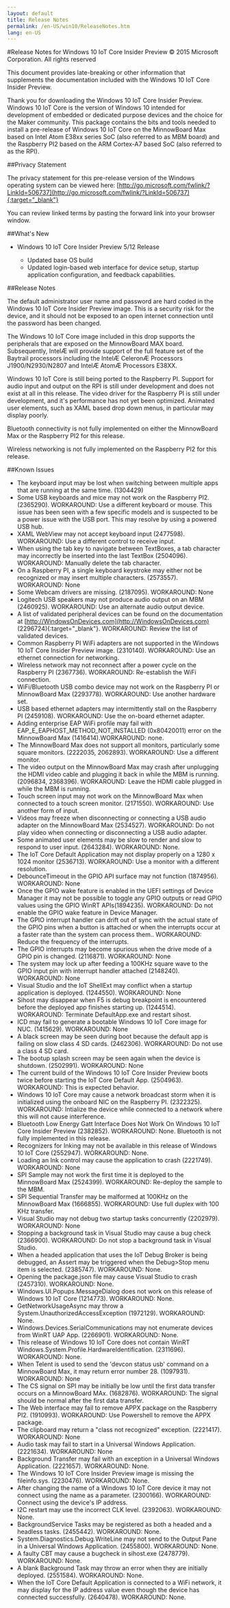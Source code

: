 ```yaml
---
layout: default
title: Release Notes
permalink: /en-US/win10/ReleaseNotes.htm
lang: en-US
---
```


#Release Notes for Windows 10 IoT Core Insider Preview
&copy; 2015 Microsoft Corporation. All rights reserved

This document provides late-breaking or other information that supplements the documentation included with the Windows 10 IoT Core Insider Preview.

Thank you for downloading the Windows 10 IoT Core Insider Preview.  Windows 10 IoT Core is the version of Windows 10 intended for development of
embedded or dedicated purpose devices and the choice for the Maker community. This package contains the bits and tools needed to install a pre-release of
Windows 10 IoT Core on the MinnowBoard Max based on Intel Atom E38xx series SoC (also referred to as MBM board) and the Raspberry PI2 based on
the ARM Cortex-A7 based SoC (also referred to as the RPI).

##Privacy Statement

The privacy statement for this pre-release version of the Windows operating system can be viewed here: [http://go.microsoft.com/fwlink/?LinkId=506737](http://go.microsoft.com/fwlink/?LinkId=506737){:target="_blank"}

You can review linked terms by pasting the forward link into your browser window.

##What's New
* Windows 10 IoT Core Insider Preview 5/12 Release

    * Updated base OS build
    * Updated login-based web interface for device setup, startup application configuration, and feedback capabilities.

##Release Notes

The default administrator user name and password are hard coded in the Windows 10 IoT Core Insider Preview image. This is a security risk for the
device, and it should not be exposed to an open internet connection until the password has been changed.

The Windows 10 IoT Core image included in this drop supports the peripherals that are exposed on the MinnowBoard MAX board. Subsequently, IntelÆ
will provide support of the full feature set of the Baytrail processors including the IntelÆ CeleronÆ Processors J1900/N2930/N2807 and IntelÆ AtomÆ Processors E38XX.

Windows 10 IoT Core is still being ported to the Raspberry PI. Support for audio input and output on the RPI is still under development and does
not exist at all in this release. The video driver for the Raspberry PI is still under development, and it's performance has not yet been optimized.
Animated user elements, such as XAML based drop down menus, in particular may display poorly.

Bluetooth connectivity is not fully implemented on either the MinnowBoard Max or the Raspberry PI2 for this release.

Wireless networking is not fully implemented on the Raspberry PI2 for this release.

##Known Issues

* The keyboard input may be lost when switching between multiple apps that are running at the same time. (1304429)
* Some USB keyboards and mice may not work on the Raspberry PI2. (2365290). WORKAROUND: Use a different keyboard or mouse. This issue has been seen with a few specific models and is suspected to be a power issue with the USB port. This may resolve by using a powered USB hub.
* XAML WebView may not accept keyboard input (2477598). WORKAROUND: Use a different control to receive input.
* When using the tab key to navigate between TextBoxes, a tab character may incorrectly be inserted into the last TextBox (2504096). WORKAROUND: Manually delete the tab character.
* On a Raspberry PI, a single keyboard keystroke may either not be recognized or may insert multiple characters. (2573557). WORKAROUND: None
* Some Webcam drivers are missing. (2187095). WORKAROUND: None
* Logitech USB speakers may not produce audio output on an MBM (2460925). WORKAROUND: Use an alternate audio output device.
* A list of validated peripheral devices can be found on the documentation at [http://WindowsOnDevices.com](http://WindowsOnDevices.com) (2296724){:target="_blank"}. WORKAROUND: Review the list of validated devices.
* Common Raspberry PI WiFi adapters are not supported in the Windows 10 IoT Core Insider Preview image. (2310140). WORKAROUND: Use an ethernet connection for networking.
* Wireless network may not reconnect after a power cycle on the Raspberry PI (2367736). WORKAROUND: Re-establish the WiFi connection.
* WiFi/Bluetooth USB combo device may not work on the Raspberry PI or MinnowBoard Max (2293778). WORKAROUND: Use another hardware set.
* USB based ethernet adapters may intermittently stall on the Raspberry PI (2459108). WORKAROUND: Use the on-board ethernet adapter.
* Adding enterprise EAP WiFi profile may fail with EAP_E_EAPHOST_METHOD_NOT_INSTALLED (0x80420011) error on the MinnowBoard Max (1416414).WORKAROUND: none.
* The MinnowBoard Max does not support all monitors, particularly some square monitors. (2222035, 2062893). WORKAROUND: Use a different monitor.
* The video output on the MinnowBoard Max may crash after unplugging the HDMI video cable and plugging it back in while the MBM is running. (2096834, 2368396). WORKAROUND: Leave the HDMI cable plugged in while the MBM is running.
* Touch screen input may not work on the MinnowBoard Max when connected to a touch screen monitor. (2171550). WORKAROUND: Use another form of input.
* Videos may freeze when disconnecting or connecting a USB audio adapter on the MinnowBoard Max (2534527). WORKAROUND: Do not play video when connecting or disconnecting a USB audio adapter.
* Some animated user elements may be slow to render and slow to respond to user input. (2643284). WORKAROUND: None.
* The IoT Core Default Application may not display properly on a 1280 x 1024 monitor (2536713). WORKAROUND: Use a monitor with a different resolution.
* DebounceTimeout in the GPIO API surface may not function (1874956). WORKAROUND: None
* Once the GPIO wake feature is enabled in the UEFI settings of Device Manager it may not be possible to toggle any GPIO outputs or read GPIO values using the GPIO WinRT APIs(1894235). WORKAROUND: Do not enable the GPIO wake feature in Device Manager.
* The GPIO interrupt handler can drift out of sync with the actual state of the GPIO pins when a button is attached or when the interrupts occur at a faster rate than the system can process them.. WORKAROUND: Reduce the frequency of the interrupts.
* The GPIO interrupts may become spurious when the drive mode of a GPIO pin is changed. (2116871). WORKAROUND: None
* The system may lock up after feeding a 100KHz square wave to the GPIO input pin with interrupt handler attached (2148240). WORKAROUND: None
* Visual Studio and the IoT ShellExt may conflict when a startup application is deployed. (1244550). WORKAROUND: None
* Sihost may disappear when F5 is debug breakpoint is encountered before the deployed app finishes starting up. (1244514). WORKAROUND: Terminate DefaultApp.exe and restart sihost.
* ICD may fail to generate a bootable Windows 10 IoT Core image for NUC. (1415629). WORKAROUND: None
* A black screen may be seen during boot because the default app is failing on slow class 4 SD cards. (2462306). WORKAROUND: Do not use a class 4 SD card.
* The bootup splash screen may be seen again when the device is shutdown. (2502991). WORKAROUND: None
* The current build of the Windows 10 IoT Core Insider Preview boots twice before starting the IoT Core Default App. (2504963). WORKAROUND: This is expected behavior.
* Windows 10 IoT Core may cause a network broadcast storm when it is initialized using the onboard NIC on the Raspberry PI. (2322325). WORKAROUND: Intialize the device while connected to a network where this will not cause interference.
* Bluetooth Low Energy Gatt Interface Does Not Work On Windows 10 IoT Core Insider Preview (2382852). WORKAROUND:	None. Bluetooth is not fully implemented in this release.
* Recognizers for Inking may not be available in this release of Windows 10 IoT Core (2552947). WORKAROUND: None.
* Loading an Ink control may cause the application to crash (2221749). WORKAROUND: None
* SPI Sample may not work the first time it is deployed to the MinnowBoard Max (2524399). WORKAROUND: Re-deploy the sample to the MBM.
* SPI Sequential Transfer may be malformed at 100KHz on the MinnowBoard Max (1666855). WORKAROUND: Use full duplex with 100 KHz transfer.
* Visual Studio may not debug two startup tasks concurrently (2202979). WORKAROUND: None
* Stopping a background task in Visual Studio may cause a bug check (2366900). WORKAROUND: Do not stop a background task in Visual Studio.
* When a headed application that uses the IoT Debug Broker is being debugged, an Assert may be triggered when the Debug>Stop menu item is selected. (2385747). WORKAROUND: None.
* Opening the package.json file may cause Visual Studio to crash (2457310). WORKAROUND: None.
* Windows.UI.Popups.MessageDialog does not work on this release of Windows 10 IoT Core (1214773). WORKAROUND: None.
* GetNetworkUsageAsync may throw a System.UnauthorizedAccessException (1972129). WORKAROUND: None.
* Windows.Devices.SerialCommunications may not enumerate devices from WinRT UAP App. (2266901). WORKAROUND: None.
* This release of Windows 10 IoT Core does not contain WinRT Windows.System.Profile.HardwareIdentification. (2311696). WORKAROUND: None.
* When Telent is used to send the 'devcon status usb' command on a MinnowBoard Max, it may return error number 28. (1097931). WORKAROUND: None
* The CS signal on SPI may be initially be low until the first data transfer occurs on a MinnowBoard MAx. (1682876). WORKAROUND: The signal should be normal after the first data transfer.
* The Web interface may fail to remove APPX package on the Raspberry PI2. (1910993). WORKAROUND: Use Powershell to remove the APPX package.
* The clipboard may return a "class not recognized" exception. (2221417). WORKAROUND:	None
* Audio task may fail to start in a Universal Windows Application. (2221634). WORKAROUND: None
* Background Transfer may fail with an exception in a Universal Windows Application. (2221657). WORKAROUND: None.
* The Windows 10 IoT Core Insider Preview image is missing the fileinfo.sys. (2230476). WORKAROUND: None.
* After changing the name of a Windows 10 IoT Core device it may not connect using the name as a parameter. (2300166). WORKAROUND:	Connect using the device's IP address.
* I2C restart may use the incorrect CLK level. (2392063). WORKAROUND: None.
* BackgroundService Tasks may be registered as both a headed and a headless tasks. (2455442). WORKAROUND: None.
* System.Diagnostics.Debug.WriteLine may not send to the Output Pane in a Universal Windows Application. (2455800). WORKAROUND: None.
* A faulty CBT may cause a bugcheck in sihost.exe (2478779). WORKAROUND:	None.
* A blank Background Task may throw an error when they are initially deployed. (2551584). WORKAROUND: None.
* When the IoT Core Default Application is connected to a WiFi network, it may display <empty> for the IP address value even though the device has connected successfully. (2640478). WORKAROUND:	None.
